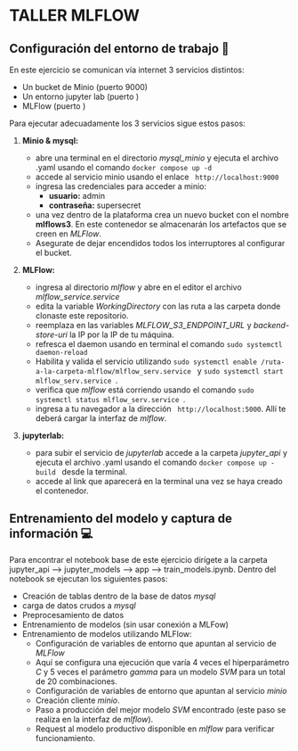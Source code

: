 # TALLER MLFLOW #

## Configuración del entorno de trabajo :wrench: ##

En este ejercicio se comunican vía internet 3 servicios distintos:
- Un bucket de Minio (puerto 9000)
- Un entorno jupyter lab (puerto )
- MLFlow (puerto )

Para ejecutar adecuadamente los 3 servicios sigue estos pasos:
1. **Minio & mysql:**
   - abre una terminal en el directorio *mysql_minio* y ejecuta el archivo .yaml usando el comando ```docker compose up -d ```
   - accede al servicio minio usando el enlace ``` http://localhost:9000```
   - ingresa las credenciales para acceder a minio:
     - **usuario:** admin
     - **contraseña:** supersecret
   - una vez dentro de la plataforma crea un nuevo bucket con el nombre **mlflows3**. En este contenedor se almacenarán los artefactos que se creen en *MLFlow*.
   - Asegurate de dejar encendidos todos los interruptores al configurar el bucket.

2. **MLFlow:**
   - ingresa al directorio *mlflow* y abre en el editor el archivo *mlflow_service.service*
   - edita la variable *WorkingDirectory* con las ruta a las carpeta donde clonaste este repositorio.
   - reemplaza en las variables *MLFLOW_S3_ENDPOINT_URL* y *backend-store-uri* la IP por la IP de tu máquina.
   - refresca el daemon usando en terminal el comando ``` sudo systemctl daemon-reload ```
   - Habilita y valida el servicio utilizando ```sudo systemctl enable /ruta-a-la-carpeta-mlflow/mlflow_serv.service ``` y ```sudo systemctl start mlflow_serv.service ```.
   - verifica que *mlflow* está corriendo usando el comando ```sudo systemctl status mlflow_serv.service ```.
   - ingresa a tu navegador a la dirección ``` http://localhost:5000```. Allí te deberá cargar la interfaz de *mlflow*.

3. **jupyterlab:**
   -  para subir el servicio de *jupyterlab* accede a la carpeta *jupyter_api* y ejecuta el archivo .yaml usando el comando ```docker compose up -build ``` desde la terminal.
   - accede al link que aparecerá en la terminal una vez se haya creado el contenedor.

## Entrenamiento del modelo y captura de información 	:computer: ##

Para encontrar el notebook base de este ejercicio dirígete a la carpeta jupyter_api  --> jupyter_models --> app --> train_models.ipynb. Dentro del notebook se ejecutan los siguientes pasos:
- Creación de tablas dentro de la base de datos *mysql*
- carga de datos crudos a *mysql*
- Preprocesamiento de datos
- Entrenamiento de modelos (sin usar conexión a MLFow)
- Entrenamiento de modelos utilizando MLFlow:
  - Configuración de variables de entorno que apuntan al servicio de *MLFlow*
  - Aquí se configura una ejecución que varía 4 veces el hiperparámetro *C* y 5 veces el parámetro *gamma* para un modelo *SVM* para un total de 20 combinaciones.
  - Configuración de variables de entorno que apuntan al servicio *minio*
  - Creación cliente *minio*.
  - Paso a producción del mejor modelo *SVM* encontrado (este paso se realiza en la interfaz de *mlflow*).
  - Request al modelo productivo disponible en *mlflow* para verificar funcionamiento. 

